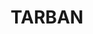 ---
lastmod: '2025-04-06T06:05:20+00:00'
latitude: -28.96705987
layout: suburb
longitude: 151.8716845
postcode: '2372'
state: NSW
title: TARBAN
url: /nsw/tarban/
---
